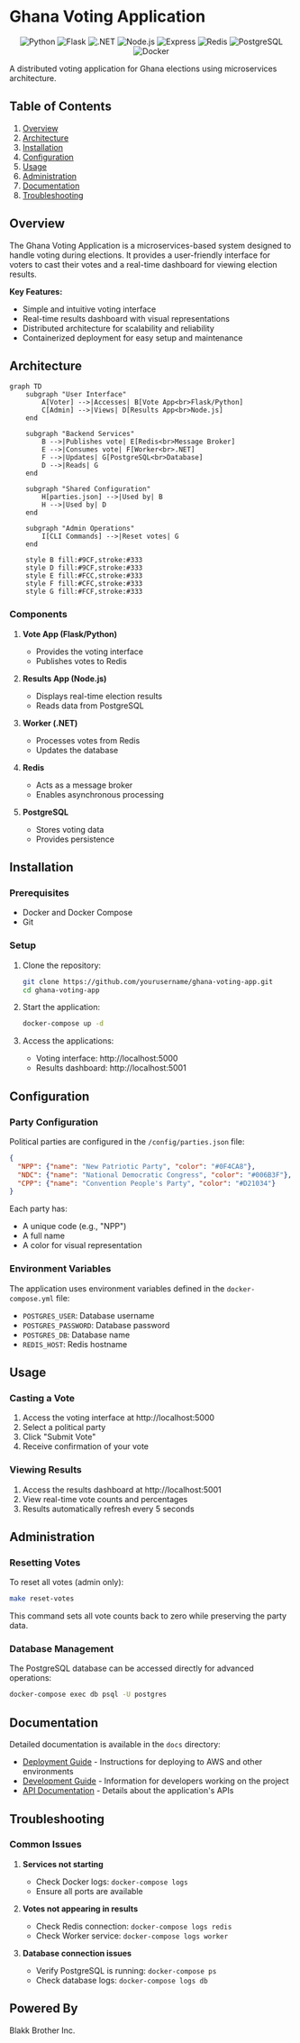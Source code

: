 # Ghana Voting Application

<div align="center">
  <img src="https://img.shields.io/badge/Python-3776AB?style=for-the-badge&logo=python&logoColor=white" alt="Python" />
  <img src="https://img.shields.io/badge/Flask-000000?style=for-the-badge&logo=flask&logoColor=white" alt="Flask" />
  <img src="https://img.shields.io/badge/.NET-512BD4?style=for-the-badge&logo=dotnet&logoColor=white" alt=".NET" />
  <img src="https://img.shields.io/badge/Node.js-339933?style=for-the-badge&logo=nodedotjs&logoColor=white" alt="Node.js" />
  <img src="https://img.shields.io/badge/Express-000000?style=for-the-badge&logo=express&logoColor=white" alt="Express" />
  <img src="https://img.shields.io/badge/Redis-DC382D?style=for-the-badge&logo=redis&logoColor=white" alt="Redis" />
  <img src="https://img.shields.io/badge/PostgreSQL-316192?style=for-the-badge&logo=postgresql&logoColor=white" alt="PostgreSQL" />
  <img src="https://img.shields.io/badge/Docker-2496ED?style=for-the-badge&logo=docker&logoColor=white" alt="Docker" />
</div>

A distributed voting application for Ghana elections using microservices architecture.

## Table of Contents

1. [Overview](#overview)
2. [Architecture](#architecture)
3. [Installation](#installation)
4. [Configuration](#configuration)
5. [Usage](#usage)
6. [Administration](#administration)
7. [Documentation](#documentation)
8. [Troubleshooting](#troubleshooting)

## Overview

The Ghana Voting Application is a microservices-based system designed to handle voting during elections. It provides a user-friendly interface for voters to cast their votes and a real-time dashboard for viewing election results.

**Key Features:**
- Simple and intuitive voting interface
- Real-time results dashboard with visual representations
- Distributed architecture for scalability and reliability
- Containerized deployment for easy setup and maintenance

## Architecture

```mermaid
graph TD
    subgraph "User Interface"
        A[Voter] -->|Accesses| B[Vote App<br>Flask/Python]
        C[Admin] -->|Views| D[Results App<br>Node.js]
    end

    subgraph "Backend Services"
        B -->|Publishes vote| E[Redis<br>Message Broker]
        E -->|Consumes vote| F[Worker<br>.NET]
        F -->|Updates| G[PostgreSQL<br>Database]
        D -->|Reads| G
    end

    subgraph "Shared Configuration"
        H[parties.json] -->|Used by| B
        H -->|Used by| D
    end

    subgraph "Admin Operations"
        I[CLI Commands] -->|Reset votes| G
    end

    style B fill:#9CF,stroke:#333
    style D fill:#9CF,stroke:#333
    style E fill:#FCC,stroke:#333
    style F fill:#CFC,stroke:#333
    style G fill:#FCF,stroke:#333
```

### Components

1. **Vote App (Flask/Python)**
   - Provides the voting interface
   - Publishes votes to Redis

2. **Results App (Node.js)**
   - Displays real-time election results
   - Reads data from PostgreSQL

3. **Worker (.NET)**
   - Processes votes from Redis
   - Updates the database

4. **Redis**
   - Acts as a message broker
   - Enables asynchronous processing

5. **PostgreSQL**
   - Stores voting data
   - Provides persistence

## Installation

### Prerequisites

- Docker and Docker Compose
- Git

### Setup

1. Clone the repository:
   ```bash
   git clone https://github.com/yourusername/ghana-voting-app.git
   cd ghana-voting-app
   ```

2. Start the application:
   ```bash
   docker-compose up -d
   ```

3. Access the applications:
   - Voting interface: http://localhost:5000
   - Results dashboard: http://localhost:5001

## Configuration

### Party Configuration

Political parties are configured in the `/config/parties.json` file:

```json
{
  "NPP": {"name": "New Patriotic Party", "color": "#0F4CA8"},
  "NDC": {"name": "National Democratic Congress", "color": "#006B3F"},
  "CPP": {"name": "Convention People's Party", "color": "#D21034"}
}
```

Each party has:
- A unique code (e.g., "NPP")
- A full name
- A color for visual representation

### Environment Variables

The application uses environment variables defined in the `docker-compose.yml` file:

- `POSTGRES_USER`: Database username
- `POSTGRES_PASSWORD`: Database password
- `POSTGRES_DB`: Database name
- `REDIS_HOST`: Redis hostname

## Usage

### Casting a Vote

1. Access the voting interface at http://localhost:5000
2. Select a political party
3. Click "Submit Vote"
4. Receive confirmation of your vote

### Viewing Results

1. Access the results dashboard at http://localhost:5001
2. View real-time vote counts and percentages
3. Results automatically refresh every 5 seconds

## Administration

### Resetting Votes

To reset all votes (admin only):

```bash
make reset-votes
```

This command sets all vote counts back to zero while preserving the party data.

### Database Management

The PostgreSQL database can be accessed directly for advanced operations:

```bash
docker-compose exec db psql -U postgres
```

## Documentation

Detailed documentation is available in the `docs` directory:

- [Deployment Guide](docs/deployment.md) - Instructions for deploying to AWS and other environments
- [Development Guide](docs/development.md) - Information for developers working on the project
- [API Documentation](docs/api.md) - Details about the application's APIs

## Troubleshooting

### Common Issues

1. **Services not starting**
   - Check Docker logs: `docker-compose logs`
   - Ensure all ports are available

2. **Votes not appearing in results**
   - Check Redis connection: `docker-compose logs redis`
   - Check Worker service: `docker-compose logs worker`

3. **Database connection issues**
   - Verify PostgreSQL is running: `docker-compose ps`
   - Check database logs: `docker-compose logs db`

## Powered By

Blakk Brother Inc.